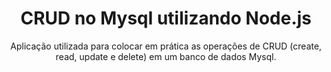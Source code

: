 <h1 align="center">CRUD no Mysql utilizando Node.js</h1>

<p align="center">
Aplicação utilizada para colocar em prática as operações de CRUD (create, read, update e delete) em um banco de dados Mysql.
</p>